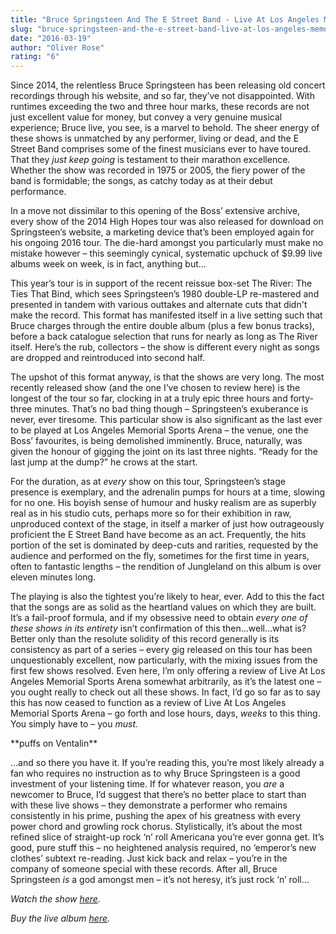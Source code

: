 ```yaml
---
title: "Bruce Springsteen And The E Street Band - Live At Los Angeles Memorial Sports Arena"
slug: "bruce-springsteen-and-the-e-street-band-live-at-los-angeles-memorial-sports-arena"
date: "2016-03-19"
author: "Oliver Rose"
rating: "6"
---
```


Since 2014, the relentless Bruce Springsteen has been releasing old concert recordings through his website, and so far, they’ve not disappointed. With runtimes exceeding the two and three hour marks, these records are not just excellent value for money, but convey a very genuine musical experience; Bruce live, you see, is a marvel to behold. The sheer energy of these shows is unmatched by any performer, living or dead, and the E Street Band comprises some of the finest musicians ever to have toured. That they _just keep going_ is testament to their marathon excellence. Whether the show was recorded in 1975 or 2005, the fiery power of the band is formidable; the songs, as catchy today as at their debut performance.

In a move not dissimilar to this opening of the Boss’ extensive archive, every show of the 2014 High Hopes tour was also released for download on Springsteen’s website, a marketing device that’s been employed again for his ongoing 2016 tour. The die-hard amongst you particularly must make no mistake however – this seemingly cynical, systematic upchuck of $9.99 live albums week on week, is in fact, anything but…

This year’s tour is in support of the recent reissue box-set The River: The Ties That Bind, which sees Springsteen’s 1980 double-LP re-mastered and presented in tandem with various outtakes and alternate cuts that didn't make the record. This format has manifested itself in a live setting such that Bruce charges through the entire double album (plus a few bonus tracks), before a back catalogue selection that runs for nearly as long as The River itself. Here’s the rub, collectors – the show is different every night as songs are dropped and reintroduced into second half.

The upshot of this format anyway, is that the shows are very long. The most recently released show (and the one I’ve chosen to review here) is the longest of the tour so far, clocking in at a truly epic three hours and forty-three minutes. That’s no bad thing though – Springsteen’s exuberance is never, ever tiresome. This particular show is also significant as the last ever to be played at Los Angeles Memorial Sports Arena – the venue, one the Boss’ favourites, is being demolished imminently. Bruce, naturally, was given the honour of gigging the joint on its last three nights. “Ready for the last jump at the dump?” he crows at the start.

For the duration, as at _every_ show on this tour, Springsteen’s stage presence is exemplary, and the adrenalin pumps for hours at a time, slowing for no one. His boyish sense of humour and husky realism are as superbly real as in his studio cuts, perhaps more so for their exhibition in raw, unproduced context of the stage, in itself a marker of just how outrageously proficient the E Street Band have become as an act. Frequently, the hits portion of the set is dominated by deep-cuts and rarities, requested by the audience and performed on the fly, sometimes for the first time in years, often to fantastic lengths – the rendition of Jungleland on this album is over eleven minutes long.

The playing is also the tightest you’re likely to hear, ever. Add to this the fact that the songs are as solid as the heartland values on which they are built. It’s a fail-proof formula, and if my obsessive need to obtain _every one of these shows in its entirety_ isn’t confirmation of this then…well…what is? Better only than the resolute solidity of this record generally is its consistency as part of a series – every gig released on this tour has been unquestionably excellent, now particularly, with the mixing issues from the first few shows resolved. Even here, I’m only offering a review of Live At Los Angeles Memorial Sports Arena somewhat arbitrarily, as it’s the latest one – you ought really to check out all these shows. In fact, I’d go so far as to say this has now ceased to function as a review of Live At Los Angeles Memorial Sports Arena – go forth and lose hours, days, _weeks_ to this thing. You simply have to – you _must._

\*\*puffs on Ventalin\*\*

…and so there you have it. If you’re reading this, you’re most likely already a fan who requires no instruction as to why Bruce Springsteen is a good investment of your listening time. If for whatever reason, you _are_ a newcomer to Bruce, I’d suggest that there’s no better place to start than with these live shows – they demonstrate a performer who remains consistently in his prime, pushing the apex of his greatness with every power chord and growling rock chorus. Stylistically, it’s about the most refined slice of straight-up rock ‘n’ roll Americana you’re ever gonna get. It’s good, pure stuff this – no heightened analysis required, no ‘emperor’s new clothes’ subtext re-reading. Just kick back and relax – you’re in the company of someone special with these records. After all, Bruce Springsteen _is_ a god amongst men – it’s not heresy, it’s just rock ‘n’ roll…

_Watch the show [here](https://www.youtube.com/watch?v=l52EFm2Fkzs)._

_Buy the live album [here](http://live.brucespringsteen.net/live-music/0,13905/Bruce-Springsteen---The-E-Street-Band-mp3-flac-download-3-19-2016-Los-Angeles-Memorial-Sports-Arena-Los-Angeles-CA.html)._
